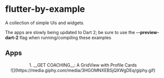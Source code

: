 # flutter-by-example
A collection of simple UIs and widgets.

The apps are slowly being updated to Dart 2; be sure to use the __--preview-dart-2__ flag when running/compiling these examples

## Apps



<p align="center">
 1. __GET COACHING__: A GridView with Profile Cards <br>
 ![](https://media.giphy.com/media/3HGOMNXEBSjQXWgDEq/giphy.gif)
</p>
